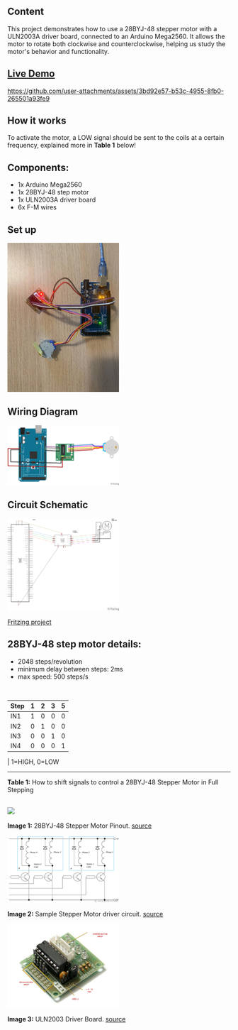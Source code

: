 ## Content
This project demonstrates how to use a 28BYJ-48 stepper motor with a ULN2003A driver board, connected to an Arduino Mega2560. It allows the motor to rotate both clockwise and counterclockwise, helping us study the motor's behavior and functionality.

## [Live Demo](./assets/28BYJ-48-step-motor.mp4)

https://github.com/user-attachments/assets/3bd92e57-b53c-4955-8fb0-265501a93fe9

## How it works
To activate the motor, a LOW signal should be sent to the coils at a certain frequency, explained more in **Table 1** below! 

## Components:
- 1x Arduino Mega2560
- 1x 28BYJ-48 step motor
- 1x ULN2003A driver board
- 6x F-M wires


## Set up
<img src="./assets/28byj-48-step-motor-setup.jpg" width="50%" hight="50%"> 

## Wiring Diagram
<img src="./assets/28byj-48-step-motor_bb.png" width="50%" hight="50%">

## Circuit Schematic
<img src="./assets/28byj-48-step-motor_schem.png" width="50%" hight="50%">

[Fritzing project](./28BYJ-48-step-motor.fzz)

**28BYJ-48 step motor details:**
---
- 2048 steps/revolution
- minimum delay between steps: 2ms
- max speed: 500 steps/s

<br>

|Step|1|2|3|5|
|----|-|-|-|-|
|IN1 |1|0|0|0|
|IN2 |0|1|0|0|
|IN3 |0|0|1|0|
|IN4 |0|0|0|1|

| 1=HIGH, 0=LOW

---

**Table 1:** How to shift signals to control a 28BYJ-48 Stepper Motor in Full Stepping

</br>

<img src="./assets/28BYJ-48-PİNOUT-1.png" width="50%" hight="50%"> 

**Image 1:** 28BYJ-48 Stepper Motor Pinout. [source](https://pinouts.net/28byj-48-stepper-motor-pinout-and-specifications/)
</br>

<img src="./assets/stepper-motor-driver-circuit.gif" width="50%" hight="50%"> 

**Image 2:** Sample Stepper Motor driver circuit. [source](https://pinouts.net/28byj-48-stepper-motor-pinout-and-specifications/)
</br>

<img src="./assets/ULN2003-Driver-Board-1-1-768x576.jpg" width="50%" hight="50%"> 

**Image 3:** ULN2003 Driver Board. [source](https://pinouts.net/28byj-48-stepper-motor-pinout-and-specifications/)
</br>




